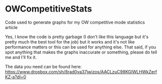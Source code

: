 # OWCompetitiveStats
Code used to generate graphs for my OW competitive mode statistics article

Yes, I know the code is pretty garbage (I don't like this language but it's pretty much the best tool for the job) but it works and it's not like performance matters or this can be used for anything else.
That said, if you spot anything that makes the graphs inaccurate or something, please do tell me and I'll fix it.

The data you need can be found here:
https://www.dropbox.com/sh/8rad0va37jwizos/AACLzuC98KGIWLHWkZerfKZ-a?dl=0
